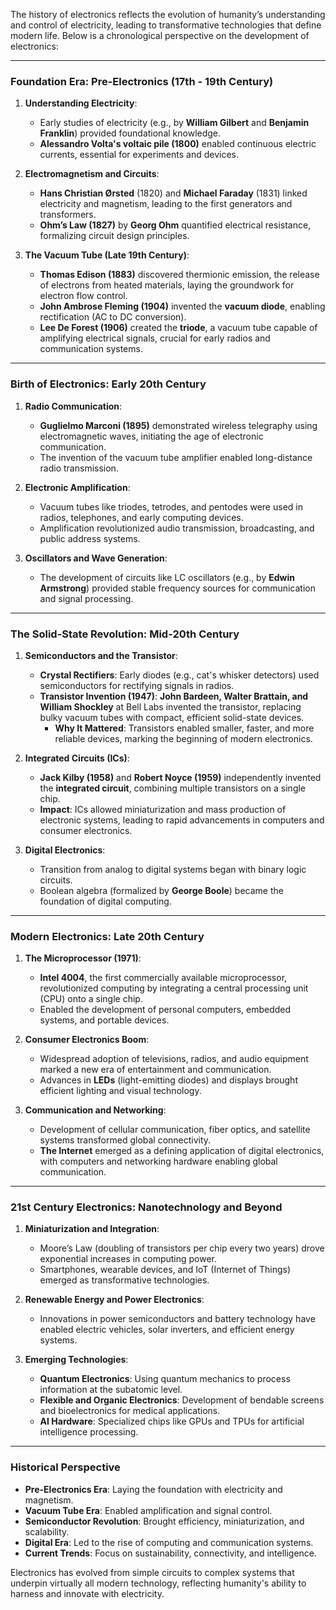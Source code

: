 The history of electronics reflects the evolution of humanity’s understanding and control of electricity, leading to transformative technologies that define modern life. Below is a chronological perspective on the development of electronics:

---

### **Foundation Era: Pre-Electronics (17th - 19th Century)**

1. **Understanding Electricity**:
   - Early studies of electricity (e.g., by **William Gilbert** and **Benjamin Franklin**) provided foundational knowledge.
   - **Alessandro Volta's voltaic pile (1800)** enabled continuous electric currents, essential for experiments and devices.

2. **Electromagnetism and Circuits**:
   - **Hans Christian Ørsted** (1820) and **Michael Faraday** (1831) linked electricity and magnetism, leading to the first generators and transformers.
   - **Ohm’s Law (1827)** by **Georg Ohm** quantified electrical resistance, formalizing circuit design principles.

3. **The Vacuum Tube (Late 19th Century)**:
   - **Thomas Edison (1883)** discovered thermionic emission, the release of electrons from heated materials, laying the groundwork for electron flow control.
   - **John Ambrose Fleming (1904)** invented the **vacuum diode**, enabling rectification (AC to DC conversion).
   - **Lee De Forest (1906)** created the **triode**, a vacuum tube capable of amplifying electrical signals, crucial for early radios and communication systems.

---

### **Birth of Electronics: Early 20th Century**

1. **Radio Communication**:
   - **Guglielmo Marconi (1895)** demonstrated wireless telegraphy using electromagnetic waves, initiating the age of electronic communication.
   - The invention of the vacuum tube amplifier enabled long-distance radio transmission.

2. **Electronic Amplification**:
   - Vacuum tubes like triodes, tetrodes, and pentodes were used in radios, telephones, and early computing devices.
   - Amplification revolutionized audio transmission, broadcasting, and public address systems.

3. **Oscillators and Wave Generation**:
   - The development of circuits like LC oscillators (e.g., by **Edwin Armstrong**) provided stable frequency sources for communication and signal processing.

---

### **The Solid-State Revolution: Mid-20th Century**

1. **Semiconductors and the Transistor**:
   - **Crystal Rectifiers**: Early diodes (e.g., cat's whisker detectors) used semiconductors for rectifying signals in radios.
   - **Transistor Invention (1947)**: **John Bardeen, Walter Brattain, and William Shockley** at Bell Labs invented the transistor, replacing bulky vacuum tubes with compact, efficient solid-state devices.
     - **Why It Mattered**: Transistors enabled smaller, faster, and more reliable devices, marking the beginning of modern electronics.

2. **Integrated Circuits (ICs)**:
   - **Jack Kilby (1958)** and **Robert Noyce (1959)** independently invented the **integrated circuit**, combining multiple transistors on a single chip.
   - **Impact**: ICs allowed miniaturization and mass production of electronic systems, leading to rapid advancements in computers and consumer electronics.

3. **Digital Electronics**:
   - Transition from analog to digital systems began with binary logic circuits.
   - Boolean algebra (formalized by **George Boole**) became the foundation of digital computing.

---

### **Modern Electronics: Late 20th Century**

1. **The Microprocessor (1971)**:
   - **Intel 4004**, the first commercially available microprocessor, revolutionized computing by integrating a central processing unit (CPU) onto a single chip.
   - Enabled the development of personal computers, embedded systems, and portable devices.

2. **Consumer Electronics Boom**:
   - Widespread adoption of televisions, radios, and audio equipment marked a new era of entertainment and communication.
   - Advances in **LEDs** (light-emitting diodes) and displays brought efficient lighting and visual technology.

3. **Communication and Networking**:
   - Development of cellular communication, fiber optics, and satellite systems transformed global connectivity.
   - **The Internet** emerged as a defining application of digital electronics, with computers and networking hardware enabling global communication.

---

### **21st Century Electronics: Nanotechnology and Beyond**

1. **Miniaturization and Integration**:
   - Moore’s Law (doubling of transistors per chip every two years) drove exponential increases in computing power.
   - Smartphones, wearable devices, and IoT (Internet of Things) emerged as transformative technologies.

2. **Renewable Energy and Power Electronics**:
   - Innovations in power semiconductors and battery technology have enabled electric vehicles, solar inverters, and efficient energy systems.

3. **Emerging Technologies**:
   - **Quantum Electronics**: Using quantum mechanics to process information at the subatomic level.
   - **Flexible and Organic Electronics**: Development of bendable screens and bioelectronics for medical applications.
   - **AI Hardware**: Specialized chips like GPUs and TPUs for artificial intelligence processing.

---

### **Historical Perspective**
- **Pre-Electronics Era**: Laying the foundation with electricity and magnetism.
- **Vacuum Tube Era**: Enabled amplification and signal control.
- **Semiconductor Revolution**: Brought efficiency, miniaturization, and scalability.
- **Digital Era**: Led to the rise of computing and communication systems.
- **Current Trends**: Focus on sustainability, connectivity, and intelligence.

Electronics has evolved from simple circuits to complex systems that underpin virtually all modern technology, reflecting humanity's ability to harness and innovate with electricity.
